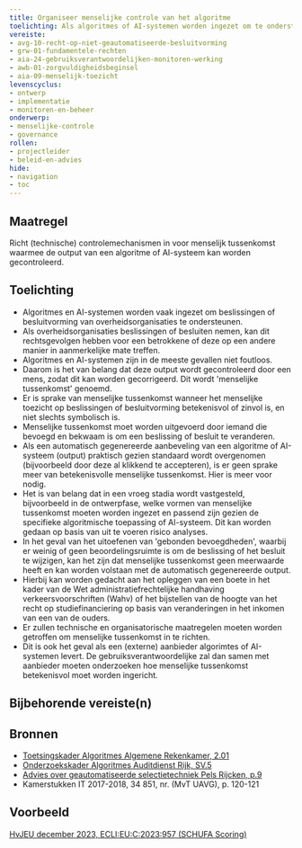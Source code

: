 ```yaml
---
title: Organiseer menselijke controle van het algoritme
toelichting: Als algoritmes of AI-systemen worden ingezet om te ondersteunen bij het nemen van beslissingen en besluiten door overheidsorganisaties, kan het noodzakelijk zijn om menselijke tussenkomst in te richten om foutieve output te signaleren en te corrigeren. 
vereiste:
- avg-10-recht-op-niet-geautomatiseerde-besluitvorming
- grw-01-fundamentele-rechten
- aia-24-gebruiksverantwoordelijken-monitoren-werking
- awb-01-zorgvuldigheidsbeginsel
- aia-09-menselijk-toezicht
levenscyclus:
- ontwerp
- implementatie
- monitoren-en-beheer
onderwerp:
- menselijke-controle
- governance
rollen:
- projectleider
- beleid-en-advies
hide:
- navigation
- toc
---
```


<!-- tags -->
## Maatregel
Richt (technische) controlemechanismen in voor menselijk tussenkomst waarmee de output van een algoritme of AI-systeem kan worden gecontroleerd.


## Toelichting

- Algoritmes en AI-systemen worden vaak ingezet om beslissingen of besluitvorming van overheidsorganisaties te ondersteunen.
- Als overheidsorganisaties beslissingen of besluiten nemen, kan dit rechtsgevolgen hebben voor een betrokkene of deze op een andere manier in aanmerkelijke mate treffen. 
- Algoritmes en AI-systemen zijn in de meeste gevallen niet foutloos. 
- Daarom is het van belang dat deze output wordt gecontroleerd door een mens, zodat dit kan worden gecorrigeerd. Dit wordt 'menselijke tussenkomst' genoemd. 
- Er is sprake van menselijke tussenkomst wanneer het menselijke toezicht op beslissingen of besluitvorming betekenisvol of zinvol is, en niet slechts symbolisch is.
- Menselijke tussenkomst moet worden uitgevoerd door iemand die bevoegd en bekwaam is om een beslissing of besluit te veranderen.
- Als een automatisch gegenereerde aanbeveling van een algoritme of AI-systeem (output) praktisch gezien standaard wordt overgenomen (bijvoorbeeld door deze al klikkend te accepteren), is er geen sprake meer van betekenisvolle menselijke tussenkomst. Hier is meer voor nodig.
- Het is van belang dat in een vroeg stadia wordt vastgesteld, bijvoorbeeld in de ontwerpfase, welke vormen van menselijke tussenkomst moeten worden ingezet en passend zijn gezien de specifieke algoritmische toepassing of AI-systeem. Dit kan worden gedaan op basis van uit te voeren risico analyses. 
- In het geval van het uitoefenen van 'gebonden bevoegdheden', waarbij er weinig of geen beoordelingsruimte is om de beslissing of het besluit te wijzigen, kan het zijn dat menselijke tussenkomst geen meerwaarde heeft en kan worden volstaan met de automatisch gegenereerde output.
- Hierbij kan worden gedacht aan het opleggen van een boete in het kader van de Wet administratiefrechtelijke handhaving
verkeersvoorschriften (Wahv) of het bijstellen van de hoogte van het recht op studiefinanciering op basis van veranderingen in het inkomen van een van de ouders.
- Er zullen technische en organisatorische maatregelen moeten worden getroffen om menselijke tussenkomst in te richten.
- Dit is ook het geval als een (externe) aanbieder algorimtes of AI-systemen levert. De gebruiksverantwoordelijke zal dan samen met aanbieder moeten onderzoeken hoe menselijke tussenkomst betekenisvol moet worden ingericht. 


## Bijbehorende vereiste(n)

<!-- list_vereisten_on_maatregelen_page -->

## Bronnen

- [Toetsingskader Algoritmes Algemene Rekenkamer, 2.01](https://www.rekenkamer.nl/onderwerpen/algoritmes/documenten/publicaties/2024/05/15/het-toetsingskader-aan-de-slag)
- [Onderzoekskader Algoritmes Auditdienst Rijk, SV.5](https://www.rijksoverheid.nl/documenten/rapporten/2023/07/11/onderzoekskader-algoritmes-adr-2023) 
- [Advies over geautomatiseerde selectietechniek Pels Rijcken, p.9](https://open.overheid.nl/documenten/6b5b5d5b-fdc1-4333-a11e-f89d3627a0f5/file)
- Kamerstukken IT 2017-2018, 34 851, nr. (MvT UAVG), p. 120-121 

## Voorbeeld

[HvJEU december 2023, ECLI:EU:C:2023:957 (SCHUFA Scoring)](https://curia.europa.eu/juris/document/document.jsf?text=&docid=280426&pageIndex=0&doclang=NL&mode=lst&dir=&occ=first&part=1&cid=7436066)



